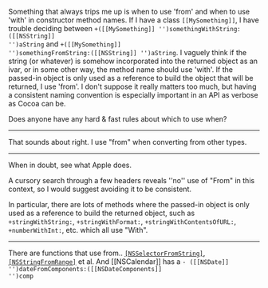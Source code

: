

Something that always trips me up is when to use 'from' and when to use 'with' in constructor method names. If I have a class <code>[[MySomething]]</code>, I have trouble deciding between <code>+([[MySomething]] '')somethingWithString:([[NSString]] '')aString</code> and <code>+([[MySomething]] '')somethingFromString:([[NSString]] '')aString</code>. I vaguely think if the string (or whatever) is somehow incorporated into the returned object as an ivar, or in some other way, the method name should use 'with'. If the passed-in object is only used as a reference to build the object that will be returned, I use 'from'. I don't suppose it really matters too much, but having a consistent naming convention is especially important in an API as verbose as Cocoa can be.

Does anyone have any hard & fast rules about which to use when?

----

That sounds about right. I use "from" when converting from other types.

----

When in doubt, see what Apple does.

A cursory search through a few headers reveals ''no'' use of "From" in this context, so I would suggest avoiding it to be consistent.

In particular, there are lots of methods where the passed-in object is only used as a reference to build the returned object, such as <code>+stringWithString:</code>, <code>+stringWithFormat:</code>, <code>+stringWithContentsOfURL:</code>, <code>+numberWithInt:</code>, etc. which all use "With".

----

There are functions that use from.. <code>[[NSSelectorFromString]]()</code>, <code>[[NSStringFromRange]]()</code> et al. And [[NSCalendar]] has a <code>- ([[NSDate]] '')dateFromComponents:([[NSDateComponents]] '')comp</code>